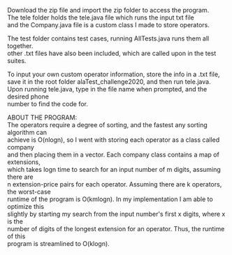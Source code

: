 Download the zip file and import the zip folder to access the program.   
The tele folder holds the tele.java file which runs the input txt file  
and the Company.java file is a custom class I made to store operators.  
  
The test folder contains test cases, running AllTests.java runs them all together.  
other .txt files have also been included, which are called upon in the test suites.  
  
To input your own custom operator information, store the info in a .txt file,  
save it in the root folder alaTest_challenge2020, and then run tele.java.  
Upon running tele.java, type in the file name when prompted, and the desired phone  
number to find the code for.  
  
  
ABOUT THE PROGRAM:  
The operators require a degree of sorting, and the fastest any sorting algorithm can  
achieve is O(nlogn), so I went with storing each operator as a class called company  
and then placing them in a vector. Each company class contains a map of extensions,  
which takes logn time to search for an input number of m digits, assuming there are  
n extension-price pairs for each operator. Assuming there are k operators, the worst-case  
runtime of the program is O(kmlogn). In my implementation I am able to optimize this  
slightly by starting my search from the input number's first x digits, where x is the  
number of digits of the longest extension for an operator. Thus, the runtime of this  
program is streamlined to O(klogn).
